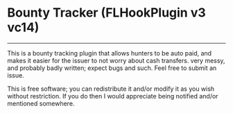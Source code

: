 # Bounty Tracker (FLHookPlugin v3 vc14)
----
This is a bounty tracking plugin that allows hunters to be auto paid, and makes it easier for the issuer to not worry about cash transfers. 
very messy, and probably badly written; expect bugs and such. Feel free to submit an issue.

This is free software; you can redistribute it and/or modify it as you wish without restriction. If you do then I would appreciate being notified and/or mentioned somewhere.
